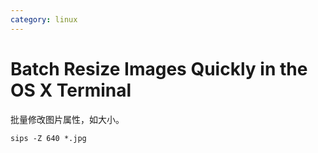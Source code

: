 ```yaml
---
category: linux
---
```

# Batch Resize Images Quickly in the OS X Terminal

批量修改图片属性，如大小。

```
sips -Z 640 *.jpg
```

